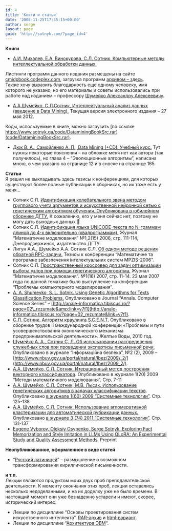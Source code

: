 ```yaml
---
id: 4
title: 'Книги и статьи'
date: '2008-11-25T17:35:15+00:00'
author: serge
layout: page
guid: 'http://sotnyk.com/?page_id=4'
---
```


**Книги**

- [А.И. Михалев, Е.А. Винокурова, С.Л. Сотник, Компьютерные методы интеллектуальной обработки данных.](Articles/cmidpbook_20140818.pdf)

Листинги программ данного издания размещены на сайте [cmidpbook.codeplex.com](https://cmidpbook.codeplex.com/), загрузка программ [архивом – здесь](https://cmidpbook.codeplex.com/SourceControl/latest#).  
Также хочу выразить благодарность еще одному человеку, имя которого не указано, но его материалы и советы использовались при работе над изданием – профессору [Шумейко Александру Алексеевичу](https://ru.wikipedia.org/wiki/%D0%A8%D1%83%D0%BC%D0%B5%D0%B9%D0%BA%D0%BE,_%D0%90%D0%BB%D0%B5%D0%BA%D1%81%D0%B0%D0%BD%D0%B4%D1%80_%D0%90%D0%BB%D0%B5%D0%BA%D1%81%D0%B5%D0%B5%D0%B2%D0%B8%D1%87).

- [А.А.Шумейко, С.Л.Сотник, Интеллектуальный анализ данных (введение в Data Mining).](Articles/iad/Intellectualnyj_analiz_dannyh_120527.pdf) Текущая версия электронного издания – 27 мая 2012.

Коды, используемые в книге, можно загрузить [по ссылке https://www.sotnyk.ga/code/DataminingBookSrc.rar](code/DataminingBookSrc.rar).

- [Дюк В. А., Самойленко А. П., Data Mining (+CD). Учебный курс.](http://www.piter.com/book.phtml?978531800227) Тут нужны некоторые пояснения – на обложке меня нет как автора (так получилось), но глава 4 – “Эволюционные алгоритмы”, написана мною, о чем указано на странице 12 и в сноске на странице 165.

**Статьи**  
Я решил не выкладывать здесь тезисы к конференциям, для которых существуют более полные публикации в сборниках, но их тоже есть у меня…

- Сотник С.Л. [Идентификация колебательного звена методом группового учета аргументов и искусственной нейронной сетью с генетическим алгоритмом обучения. Опубликована в юбилейном сборнике ДГТУ.](Articles/MGUA_identification.pdf) К сожалению, его у меня сейчас нет, поэтому не могу дать выходных данных 🙂
- Сотник С.Л. [Идентификация языка UNICODE-текста по N-граммам длиной до 4-х включительно (квадрограммам).](Articles/Lang_ident_by_quadrogramms.pdf) Журнал “Математичне моделювання” №1,2(15) 2006, стр. 111-114, Днепродзержинск, издательство ДГТУ.
- Лигун А.А., Шумейко А.А. Сотник С.Л. [Об одном методе решения обратной RPC-задачи.](Articles/Back_RPC.pdf) Тезисы к конференции “Математичне та програмне забезпечення iнтелектуальних систем MPZIS-2006”.
- Сотник С.Л. [Пространственный кроссовер для задач оптимизации выбора узлов при помощи генетического алгоритма.](Articles/spatial_cross.pdf) Журнал “Математичне моделювання”. №1(16) 2007, стр. 11-14. 23 мая 2007 года по данной тематике было выступление на конференции “Проблемы компьютерного моделирования”.
- [A. A. Shumeyko, S. L. Sotnik. Using Genetic Algorithms for Texts Classification Problems.](Articles/Using_Genetic_Algorithms_for_Texts_Classification_Problems.pdf) Опубликовано в Journal “Annals. Computer Science Series” – [http://anale-informatica.tibiscus.ro/?page=02\_rezumate&amp;link=v7f1](http://anale-informatica.tibiscus.ro/?page=02_rezumate&link=v7f1).
- [С.Л. Сотник. Алгоритм краулинга S.C.E.N.T.](Articles/thesises_S.C.E.N.T.docx) Опубликовано в сборнике трудов II международной конференции «Проблемы и пути усовершенствования экономического механизма предпринимательской деятельности». Желтые Воды, 2010 год.
- [Шумейко А. А., Сотник С. Л. Об использовании распределения служебных слов при проведении экспертизы письменной речи.](Articles/ob-ispolzovanii-raspredeleniya-sluzhebnyh-slov.pdf) Опубликовано в журнале “Інформаційна безпека”, №2 (2), 2009 – [http://www.nbuv.gov.ua/portal/natural/Ibez/2009\_2/](http://www.nbuv.gov.ua/portal/natural/Ibez/2009_2/).
- [А.А. Шумейко, С.Л. Сотник. Итерационный метод построения векторного классификатора](Articles/A.A.Shumeyko,S.L.Sotnik.Iteratsionnyj_metod_postroeniya_vektornogo_klassifikatora.pdf). Опубликовано в журнале 1(20) 2009 “Методи математичного моделювання”. Стр. 7-11
- [А.А. Шумейко, С.Л. Сотник, М.В. Лысак. Использование генетических алгоритмов в задачах классификации текстов](Articles/A.A.Shumeyko,S.L.Sotnik,M.V.Lysak.Ispolzovanie_GA_v_zadachah_klassifikatsii_tekstov.pdf). Опубликовано [в журнале 1(60) 2009 “Системные технологии”](http://www.nbuv.gov.ua/portal/natural/syte/2009_1/index.html). Стр. 125-138
- [А.А. Шумейко, С.Л. Сотник. Использование агломеративной кластеризации для автоматической рубрикации данных.](Articles/A.A.Shumeyko,S.L.Sotnik.Ispolzovanie_aglomerativnoj_klasterizatsii_dlya_avtorubrikatsii_tekstov.pdf) Опубликовано [в журнале 3 (74) 2011 “Системные технологии”](http://www.nbuv.gov.ua/portal/natural/syte/2011_3/index.html). Стр. 131-137
- [Eugene Vyborov, Oleksiy Osypenko, Serge Sotnyk. Exploring Fact Memorization and Style Imitation in LLMs Using QLoRA: An Experimental Study and Quality Assessment Methods](https://arxiv.org/abs/2406.08582). Preprint

**Неопубликованное, оформленное в виде статей**

- “[Русский латиницей](Articles/RusByLat.pdf)” – размышление о возможном трансформировании кириллической письменности.

**и т.п.**  
Лекции являются продуктом моих двух проб преподавательской деятельности. К моменту окончания этих проб, лекции оставались несколько недоделанными, и на их доделку уже не было времени. В настоящий момент они уже безнадежно устарели и имеют, скорее, исторический интерес.

- Лекции по дисциплине “Основы проектирования систем искусственного интеллекта”. [RAR-архив](Articles/AILectures/lectures2000.rar) и [html-вариант](Articles/AILectures/htm/lectures.htm).
- Лекции по дисциплине “[Архитектура ЭВМ](Articles/ArchiComp/index.htm)“.
